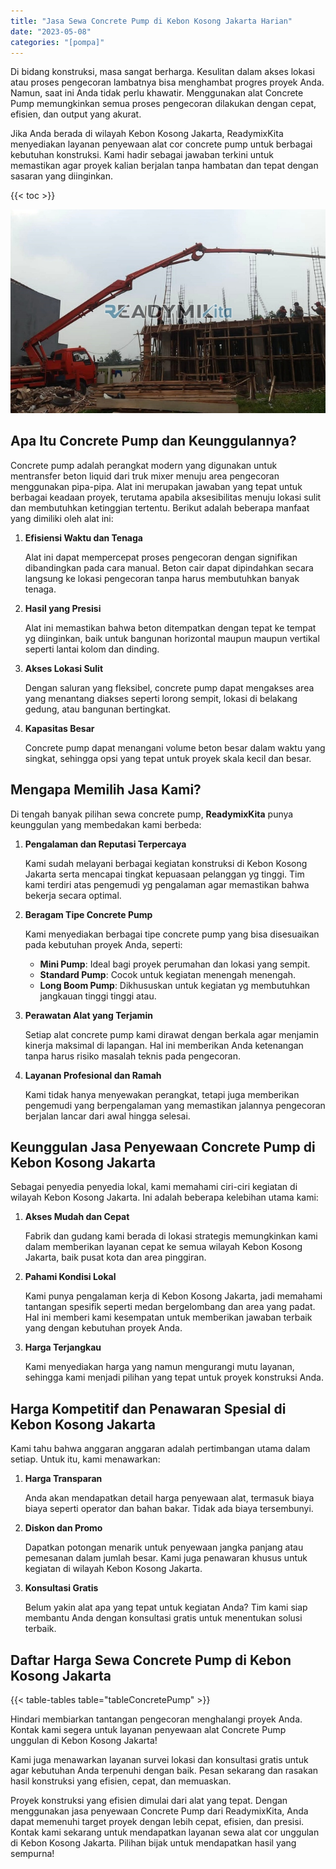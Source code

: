 ```yaml
---
title: "Jasa Sewa Concrete Pump di Kebon Kosong Jakarta Harian"
date: "2023-05-08"
categories: "[pompa]"
---
```


Di bidang konstruksi, masa sangat berharga. Kesulitan dalam akses lokasi atau proses pengecoran lambatnya bisa menghambat progres proyek Anda. Namun, saat ini Anda tidak perlu khawatir. Menggunakan alat Concrete Pump memungkinkan semua proses pengecoran dilakukan dengan cepat, efisien, dan output yang akurat.

Jika Anda berada di wilayah Kebon Kosong Jakarta, ReadymixKita menyediakan layanan penyewaan alat cor concrete pump untuk berbagai kebutuhan konstruksi. Kami hadir sebagai jawaban terkini untuk memastikan agar proyek kalian berjalan tanpa hambatan dan tepat dengan sasaran yang diinginkan.

{{< toc >}}

![Jasa Sewa Concrete Pump di Kebon Kosong Jakarta Harian](/images/pompa/sewa-pompa-19.jpg)

## Apa Itu Concrete Pump dan Keunggulannya?

Concrete pump adalah perangkat modern yang digunakan untuk mentransfer beton liquid dari truk mixer menuju area pengecoran menggunakan pipa-pipa. Alat ini merupakan jawaban yang tepat untuk berbagai keadaan proyek, terutama apabila aksesibilitas menuju lokasi sulit dan membutuhkan ketinggian tertentu. Berikut adalah beberapa manfaat yang dimiliki oleh alat ini:

1. **Efisiensi Waktu dan Tenaga**

   Alat ini dapat mempercepat proses pengecoran dengan signifikan dibandingkan pada cara manual. Beton cair dapat dipindahkan secara langsung ke lokasi pengecoran tanpa harus membutuhkan banyak tenaga.

2. **Hasil yang Presisi**

   Alat ini memastikan bahwa beton ditempatkan dengan tepat ke tempat yg diinginkan, baik untuk bangunan horizontal maupun maupun vertikal seperti lantai kolom dan dinding.

3. **Akses Lokasi Sulit**

   Dengan saluran yang fleksibel, concrete pump dapat mengakses area yang menantang diakses seperti lorong sempit, lokasi di belakang gedung, atau bangunan bertingkat.

4. **Kapasitas Besar**

   Concrete pump dapat menangani volume beton besar dalam waktu yang singkat, sehingga opsi yang tepat untuk proyek skala kecil dan besar.

## Mengapa Memilih Jasa Kami?

Di tengah banyak pilihan sewa concrete pump, **ReadymixKita** punya keunggulan yang membedakan kami berbeda:

1. **Pengalaman dan Reputasi Terpercaya**

   Kami sudah melayani berbagai kegiatan konstruksi di Kebon Kosong Jakarta serta mencapai tingkat kepuasaan pelanggan yg tinggi. Tim kami terdiri atas pengemudi yg pengalaman agar memastikan bahwa bekerja secara optimal.

2. **Beragam Tipe Concrete Pump**

   Kami menyediakan berbagai tipe concrete pump yang bisa disesuaikan pada kebutuhan proyek Anda, seperti:
   - **Mini Pump**: Ideal bagi proyek perumahan dan lokasi yang sempit.
   - **Standard Pump**: Cocok untuk kegiatan menengah menengah.
   - **Long Boom Pump**: Dikhususkan untuk kegiatan yg membutuhkan jangkauan tinggi tinggi atau.

3. **Perawatan Alat yang Terjamin**

   Setiap alat concrete pump kami dirawat dengan berkala agar menjamin kinerja maksimal di lapangan. Hal ini memberikan Anda ketenangan tanpa harus risiko masalah teknis pada pengecoran.

4. **Layanan Profesional dan Ramah**

   Kami tidak hanya menyewakan perangkat, tetapi juga memberikan pengemudi yang berpengalaman yang memastikan jalannya pengecoran berjalan lancar dari awal hingga selesai.

## Keunggulan Jasa Penyewaan Concrete Pump di Kebon Kosong Jakarta

Sebagai penyedia penyedia lokal, kami memahami ciri-ciri kegiatan di wilayah Kebon Kosong Jakarta. Ini adalah beberapa kelebihan utama kami:

1. **Akses Mudah dan Cepat**

   Fabrik dan gudang kami berada di lokasi strategis memungkinkan kami dalam memberikan layanan cepat ke semua wilayah Kebon Kosong Jakarta, baik pusat kota dan area pinggiran.

2. **Pahami Kondisi Lokal**

   Kami punya pengalaman kerja di Kebon Kosong Jakarta, jadi memahami tantangan spesifik seperti medan bergelombang dan area yang padat. Hal ini memberi kami kesempatan untuk memberikan jawaban terbaik yang dengan kebutuhan proyek Anda.

3. **Harga Terjangkau**

   Kami menyediakan harga yang namun mengurangi mutu layanan, sehingga kami menjadi pilihan yang tepat untuk proyek konstruksi Anda.

## Harga Kompetitif dan Penawaran Spesial di Kebon Kosong Jakarta

Kami tahu bahwa anggaran anggaran adalah pertimbangan utama dalam setiap. Untuk itu, kami menawarkan:

1. **Harga Transparan**

   Anda akan mendapatkan detail harga penyewaan alat, termasuk biaya biaya seperti operator dan bahan bakar. Tidak ada biaya tersembunyi.

2. **Diskon dan Promo**

   Dapatkan potongan menarik untuk penyewaan jangka panjang atau pemesanan dalam jumlah besar. Kami juga penawaran khusus untuk kegiatan di wilayah Kebon Kosong Jakarta.

3. **Konsultasi Gratis**

   Belum yakin alat apa yang tepat untuk kegiatan Anda? Tim kami siap membantu Anda dengan konsultasi gratis untuk menentukan solusi terbaik.

## Daftar Harga Sewa Concrete Pump di Kebon Kosong Jakarta

{{< table-tables table="tableConcretePump" >}}

Hindari membiarkan tantangan pengecoran menghalangi proyek Anda. Kontak kami segera untuk layanan penyewaan alat Concrete Pump unggulan di Kebon Kosong Jakarta!

Kami juga menawarkan layanan survei lokasi dan konsultasi gratis untuk agar kebutuhan Anda terpenuhi dengan baik. Pesan sekarang dan rasakan hasil konstruksi yang efisien, cepat, dan memuaskan.

Proyek konstruksi yang efisien dimulai dari alat yang tepat. Dengan menggunakan jasa penyewaan Concrete Pump dari ReadymixKita, Anda dapat memenuhi target proyek dengan lebih cepat, efisien, dan presisi. Kontak kami sekarang untuk mendapatkan layanan sewa alat cor unggulan di Kebon Kosong Jakarta. Pilihan bijak untuk mendapatkan hasil yang sempurna!